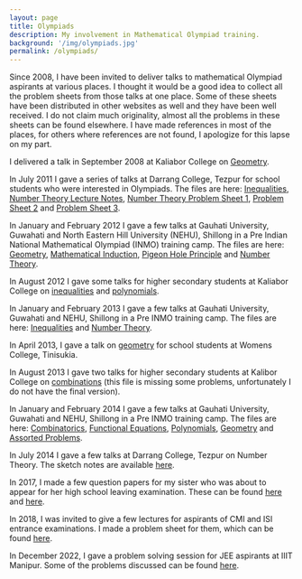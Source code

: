 ```yaml
---
layout: page
title: Olympiads
description: My involvement in Mathematical Olympiad training.
background: '/img/olympiads.jpg'
permalink: /olympiads/
---
```


Since 2008, I have been invited to deliver talks to mathematical Olympiad aspirants at various places. I thought it would be a good idea to collect all the problem sheets from those talks at one place. Some of these sheets have been distributed in other websites as well and they have been well received. I do not claim much originality, almost all the problems in these sheets can be found elsewhere. I have made references in most of the places, for others where references are not found, I apologize for this lapse on my part.

I delivered a talk in September 2008 at Kaliabor College on [Geometry](http://gonitsora.com/manjil/olympiads/kaliabor/On%20some%20simple%20Geometrical%20applications.pdf).

In July 2011 I gave a series of talks at Darrang College, Tezpur for school students who were interested in Olympiads. The files are here: [Inequalities](http://gonitsora.com/manjil/olympiads/darrang/ineq.pdf), [Number Theory Lecture Notes](http://gonitsora.com/manjil/olympiads/darrang/darrang_lecture.pdf), [Number Theory Problem Sheet 1](http://gonitsora.com/manjil/olympiads/darrang/problem-sheet.pdf), [Problem Sheet 2](http://gonitsora.com/manjil/olympiads/darrang/problems-nt.pdf) and [Problem Sheet 3](http://gonitsora.com/manjil/olympiads/darrang/cat-I.pdf).

In January and February 2012 I gave a few talks at Gauhati University, Guwahati and North Eastern Hill University (NEHU), Shillong in a Pre Indian National Mathematical Olympiad (INMO) training camp. The files are here: [Geometry](http://gonitsora.com/manjil/olympiads/2012/geometry.pdf), [Mathematical Induction](http://gonitsora.com/manjil/olympiads/2012/mathematical-induction.pdf), [Pigeon Hole Principle](http://gonitsora.com/manjil/olympiads/2012/pigeon-hole-principle.pdf) and [Number Theory](http://gonitsora.com/manjil/olympiads/2012/number-theory.pdf).

In August 2012 I gave some talks for higher secondary students at Kaliabor College on [inequalities](http://gonitsora.com/manjil/olympiads/kaliabor/inequalities.pdf) and [polynomials](http://gonitsora.com/manjil/olympiads/kaliabor/polynomials.pdf).

In January and February 2013 I gave a few talks at Gauhati University, Guwahati and NEHU, Shillong in a Pre INMO training camp. The files are here: [Inequalities](http://gonitsora.com/manjil/olympiads/2013/ineq.pdf) and [Number Theory](http://gonitsora.com/manjil/olympiads/2013/nt.pdf).

In April 2013, I gave a talk on [geometry](http://gonitsora.com/manjil/olympiads/geometry_tinisukia.pdf) for school students at Womens College, Tinisukia.

In August 2013 I gave two talks for higher secondary students at Kalibor College on [combinations](http://gonitsora.com/manjil/olympiads/kaliabor/combinations.pdf) (this file is missing some problems, unfortunately I do not have the final version).

In January and February 2014 I gave a few talks at Gauhati University, Guwahati and NEHU, Shillong in a Pre INMO training camp. The files are here: [Combinatorics](http://gonitsora.com/manjil/olympiads/2014/ghy_counting.pdf), [Functional Equations](http://gonitsora.com/manjil/olympiads/2014/func_eqns.pdf), [Polynomials](http://gonitsora.com/manjil/olympiads/2014/poly.pdf), [Geometry](http://gonitsora.com/manjil/olympiads/2014/geometry.pdf) and [Assorted Problems](http://gonitsora.com/manjil/olympiads/2014/2014_problems.pdf).

In July 2014 I gave a few talks at Darrang College, Tezpur on Number Theory. The sketch notes are available [here](http://gonitsora.com/manjil/olympiads/2014/number-theory-darrang.pdf).

In 2017, I made a few question papers for my sister who was about to appear for her high school leaving examination. These can be found [here](http://gonitsora.com/manjil/olympiads/aitu-1.pdf) and [here](http://gonitsora.com/manjil/olympiads/aitu-2.pdf).

In 2018, I was invited to give a few lectures for aspirants of CMI and ISI entrance examinations. I made a problem sheet for them, which can be found [here](http://gonitsora.com/manjil/olympiads/inspire.pdf).

In December 2022, I gave a problem solving session for JEE aspirants at IIIT Manipur. Some of the problems discussed can be found [here](/Downloads/iiit-jee.pdf).
